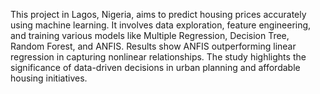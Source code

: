 This project in Lagos, Nigeria, aims to predict housing prices accurately using machine learning. It involves data exploration, feature engineering, and training various models like Multiple Regression, Decision Tree, Random Forest, and ANFIS. Results show ANFIS outperforming linear regression in capturing nonlinear relationships. The study highlights the significance of data-driven decisions in urban planning and affordable housing initiatives.
